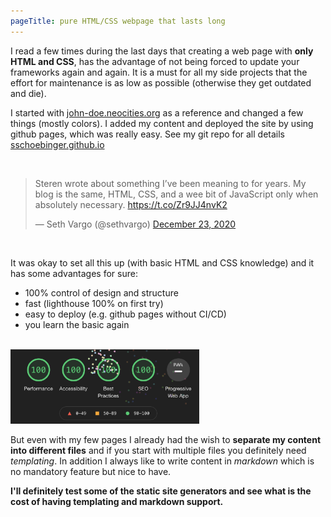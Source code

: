 ```yaml
---
pageTitle: pure HTML/CSS webpage that lasts long
---
```


I read a few times during the last days that creating a web page with **only HTML and CSS**, has the advantage of not being forced to update your frameworks again and again. It is a must for all my side projects that the effort for maintenance is as low as possible (otherwise they get outdated and die).

I started with [john-doe.neocities.org]("https://john-doe.neocities.org/) as a reference and changed a few things (mostly colors). I added my content and deployed the site by using github pages, which was really easy. See my git repo for all details [sschoebinger.github.io](https://github.com/sschoebinger/sschoebinger.github.io/tree/36995863bcb29a2ee526545c4217249136165d34)

<br/>

<blockquote class="twitter-tweet">
  <p lang="en" dir="ltr">
    Steren wrote about something I’ve been meaning to for years. My blog is the
    same, HTML, CSS, and a wee bit of JavaScript only when absolutely necessary.
    <a href="https://t.co/Zr9JJ4nvK2">https://t.co/Zr9JJ4nvK2</a>
  </p>
  &mdash; Seth Vargo (@sethvargo)
  <a
    href="https://twitter.com/sethvargo/status/1341883882786992131?ref_src=twsrc%5Etfw"
    >December 23, 2020</a
  >
</blockquote>
<script
  async
  src="https://platform.twitter.com/widgets.js"
  charset="utf-8"
></script>
<br/>

It was okay to set all this up (with basic HTML and CSS knowledge) and it has some advantages for sure:

- 100% control of design and structure
- fast (lighthouse 100% on first try)
- easy to deploy (e.g. github pages without CI/CD)
- you learn the basic again

<br/>

<img src="/img/2020-12-24-lighthouse.png" alt="lighthouse 100%" style="width: 60%;" loading="lazy">

<br/>

But even with my few pages I already had the wish to **separate my content into different files** and if you start with multiple files you definitely need _templating_. In addition I always like to write content in _markdown_ which is no mandatory feature but nice to have.

**I'll definitely test some of the static site generators and see what is the cost of having templating and markdown support.**
